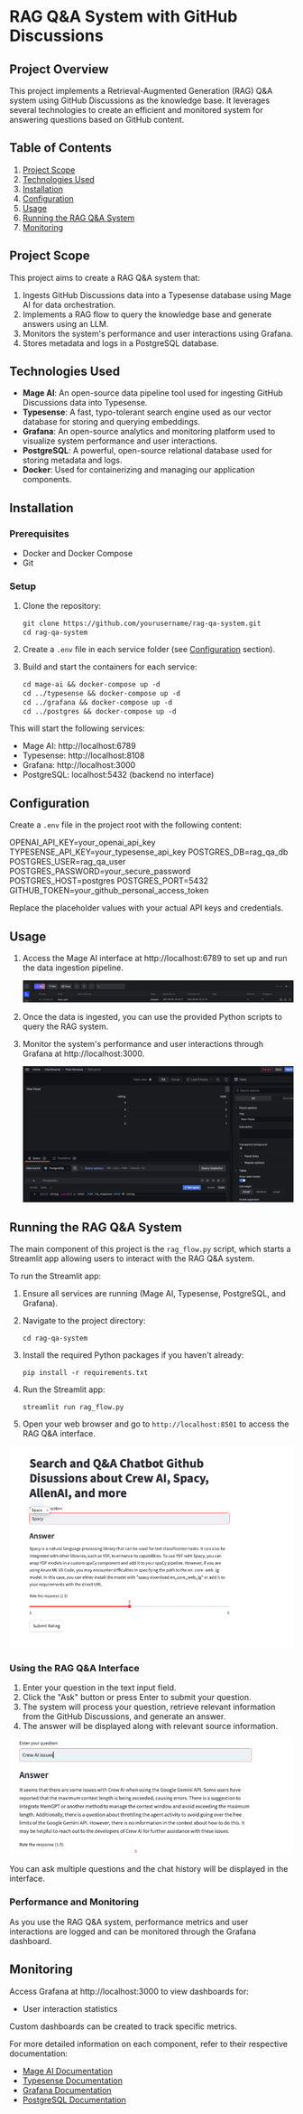 # RAG Q&A System with GitHub Discussions

## Project Overview

This project implements a Retrieval-Augmented Generation (RAG) Q&A system using GitHub Discussions as the knowledge base. It leverages several technologies to create an efficient and monitored system for answering questions based on GitHub content.

## Table of Contents

1. [Project Scope](#project-scope)
2. [Technologies Used](#technologies-used)
3. [Installation](#installation)
4. [Configuration](#configuration)
5. [Usage](#usage)
6. [Running the RAG Q&A System](#running-the-rag-qa-system)
7. [Monitoring](#monitoring)

## Project Scope

This project aims to create a RAG Q&A system that:

1. Ingests GitHub Discussions data into a Typesense database using Mage AI for data orchestration.
2. Implements a RAG flow to query the knowledge base and generate answers using an LLM.
3. Monitors the system's performance and user interactions using Grafana.
4. Stores metadata and logs in a PostgreSQL database.

## Technologies Used


- **Mage AI**: An open-source data pipeline tool used for ingesting GitHub Discussions data into Typesense.
- **Typesense**: A fast, typo-tolerant search engine used as our vector database for storing and querying embeddings.
- **Grafana**: An open-source analytics and monitoring platform used to visualize system performance and user interactions.
- **PostgreSQL**: A powerful, open-source relational database used for storing metadata and logs.
- **Docker**: Used for containerizing and managing our application components.

## Installation

### Prerequisites

- Docker and Docker Compose
- Git

### Setup

1. Clone the repository:
   ```
   git clone https://github.com/yourusername/rag-qa-system.git
   cd rag-qa-system
   ```

2. Create a `.env` file in each service folder (see [Configuration](#configuration) section).

3. Build and start the containers for each service:
   ```
   cd mage-ai && docker-compose up -d
   cd ../typesense && docker-compose up -d
   cd ../grafana && docker-compose up -d
   cd ../postgres && docker-compose up -d
   ```

This will start the following services:
- Mage AI: http://localhost:6789
- Typesense: http://localhost:8108
- Grafana: http://localhost:3000
- PostgreSQL: localhost:5432 (backend no interface)

## Configuration

Create a `.env` file in the project root with the following content:


OPENAI_API_KEY=your_openai_api_key
TYPESENSE_API_KEY=your_typesense_api_key
POSTGRES_DB=rag_qa_db
POSTGRES_USER=rag_qa_user
POSTGRES_PASSWORD=your_secure_password
POSTGRES_HOST=postgres
POSTGRES_PORT=5432
GITHUB_TOKEN=your_github_personal_access_token



Replace the placeholder values with your actual API keys and credentials.

## Usage

1. Access the Mage AI interface at http://localhost:6789 to set up and run the data ingestion pipeline.

   ![Mage AI Dashboard](/img/mage_ai_dashboard.png)

2. Once the data is ingested, you can use the provided Python scripts to query the RAG system.

3. Monitor the system's performance and user interactions through Grafana at http://localhost:3000.

   ![Grafana Dashboard](/img/grafana_logs.png)

## Running the RAG Q&A System

The main component of this project is the `rag_flow.py` script, which starts a Streamlit app allowing users to interact with the RAG Q&A system.

To run the Streamlit app:

1. Ensure all services are running (Mage AI, Typesense, PostgreSQL, and Grafana).

2. Navigate to the project directory:
   ```
   cd rag-qa-system
   ```

3. Install the required Python packages if you haven't already:
   ```
   pip install -r requirements.txt
   ```

4. Run the Streamlit app:
   ```
   streamlit run rag_flow.py
   ```

5. Open your web browser and go to `http://localhost:8501` to access the RAG Q&A interface.

![Streamlit RAG Q&A Interface](/img/streamlit_rag_qa.png)

### Using the RAG Q&A Interface

1. Enter your question in the text input field.
2. Click the "Ask" button or press Enter to submit your question.
3. The system will process your question, retrieve relevant information from the GitHub Discussions, and generate an answer.
4. The answer will be displayed along with relevant source information.

![Streamlit Answer Display](/img/streamlit_answer.png)

You can ask multiple questions and the chat history will be displayed in the interface.

### Performance and Monitoring

As you use the RAG Q&A system, performance metrics and user interactions are logged and can be monitored through the Grafana dashboard.

## Monitoring

Access Grafana at http://localhost:3000 to view dashboards for:
- User interaction statistics

Custom dashboards can be created to track specific metrics.

For more detailed information on each component, refer to their respective documentation:
- [Mage AI Documentation](https://docs.mage.ai/)
- [Typesense Documentation](https://typesense.org/docs/)
- [Grafana Documentation](https://grafana.com/docs/)
- [PostgreSQL Documentation](https://www.postgresql.org/docs/)